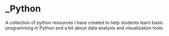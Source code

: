 # _Python

A collection of python resources I have created to help students learn basic programming in Python and a bit about data analysis and visualization tools.
